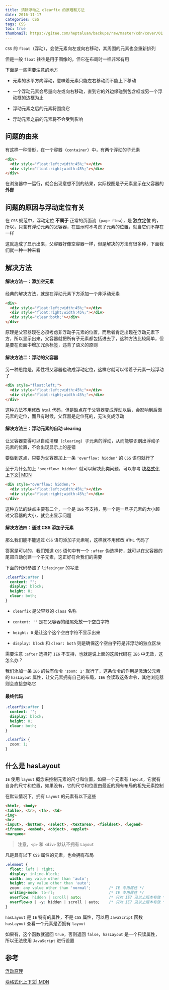 ```yaml
---
title: 清除浮动之 clearfix 的原理和方法
date: 2016-11-17
categories: CSS
tags: CSS
toc: true
thumbnail: https://gitee.com/heptaluan/backups/raw/master/cdn/cover/01.jpg
---
```


`CSS` 的 `float`（浮动），会使元素向左或向右移动，其周围的元素也会重新排列

但是一般 `float` 往往是用于图像的，但它在布局时一样非常有用

<!--more-->

下面是一些需要注意的地方

* 元素的水平方向浮动，意味着元素只能左右移动而不能上下移动

* 一个浮动元素会尽量向左或向右移动，直到它的外边缘碰到包含框或另一个浮动框的边框为止

* 浮动元素之后的元素将围绕它

* 浮动元素之前的元素将不会受到影响


## 问题的由来

有这样一种情形，在一个容器（`container`）中，有两个浮动的子元素

```html
<div>
  <div style="float:left;width:45%;"></div>
  <div style="float:right;width:45%;"></div>
</div>
```

在浏览器中一运行，就会出现意想不到的结果，实际视图是子元素显示在父容器的 **外部**

## 问题的原因与浮动定位有关

在 `CSS` 规范中，浮动定位 **不属于** 正常的页面流（`page flow`），是 **独立定位** 的，所以，只含有浮动元素的父容器，在显示时不考虑子元素的位置，就当它们不存在一样

这就造成了显示出来，父容器好像空容器一样，但是解决的方法有很多种，下面我们就一种一种来看


## 解决方法

#### 解决方法一：添加空元素

经典的解决方法，就是在浮动元素下方添加一个非浮动元素

```html
<div>
  <div style="float:left;width:45%;"></div>
  <div style="float:right;width:45%;"></div>
  <div style="clear:both;"></div>
</div>
```

原理是父容器现在必须考虑非浮动子元素的位置，而后者肯定出现在浮动元素下方，所以显示出来，父容器就把所有子元素都包括进去了，这种方法比较简单，但是要在页面中增加冗余标签，违背了语义的原则

#### 解决方法二：浮动的父容器

另一种思路是，索性将父容器也改成浮动定位，这样它就可以带着子元素一起浮动了

```html
<div style="float:left;">
  <div style="float:left;width:45%;"></div>
  <div style="float:right;width:45%;"></div>
</div>
```

这种方法不用修改 `html` 代码，但是缺点在于父容器变成浮动以后，会影响到后面元素的定位，而且有时候，父容器是定位死的，无法变成浮动

#### 解决方法三：浮动元素的自动 clearing

让父容器变得可以自动清理（`clearing`）子元素的浮动，从而能够识别出浮动子元素的位置，不会出现显示上的差错

要做到这点，只要为父容器加上一条 `'overflow: hidden'` 的 `CSS` 语句就行了

至于为什么加上 `'overflow: hidden'` 就可以解决此类问题，可以参考 [块格式化上下文| MDN](https://developer.mozilla.org/zh-CN/docs/Web/Guide/CSS/Block_formatting_context)

```html
<div style="overflow: hidden;">
  <div style="float:left;width:45%;"></div>
  <div style="float:right;width:45%;"></div>
</div>
```

这种方法的缺点主要有二个，一个是 `IE6` 不支持，另一个是一旦子元素的大小超过父容器的大小，就会出显示问题

#### 解决方法四：通过 CSS 添加子元素

那么我们能不能通过 `CSS` 语句添加子元素呢，这样就不用修改 `HTML` 代码了

答案是可以的，我们知道 `CSS` 语句中有一个 `:after` 伪选择符，就可以在父容器的尾部自动创建一个子元素，这正好符合我们的需要

下面的代码参照了 `lifesinger` 的写法

```css
.clearfix:after {
  content: "";
  display: block;
  height: 0;
  clear: both;
}
```

* `clearfix` 是父容器的 `class` 名称

* `content: ''` 是在父容器的结尾处放一个空白字符

* `height: 0` 是让这个这个空白字符不显示出来

* `display: block` 和 `clear: both` 则是确保这个空白字符是非浮动的独立区块


需要注意 `:after` 选择符 `IE6` 不支持，也就是说上面的这段代码在 `IE6` 中无效，这怎么办？

我们添加一条 `IE6` 的独有命令 `'zoom: 1'` 就行了，这条命令的作用是激活父元素的 `hasLayout` 属性，让父元素拥有自己的布局，`IE6` 会读取这条命令，其他浏览器则会直接忽略它

#### 最终代码

```css
.clearfix:after {
  content: '';
  display: block;
  height: 0;
  clear: both;
}

.clearfix {
  zoom: 1;
}
```

## 什么是 hasLayout

`IE` 使用 `layout` 概念来控制元素的尺寸和位置，如果一个元素有 `layout`，它就有自身的尺寸和位置，如果没有，它的尺寸和位置由最近的拥有布局的祖先元素控制

在默认情况下，拥有 `Layout` 的元素有以下这些

```html
<html>, <body>
<table>, <tr>, <th>, <td>
<img>
<hr>
<input>, <button>, <select>, <textarea>, <fieldset>, <legend>
<iframe>, <embed>, <object>, <applet>
<marquee>
```

> 注意，`<p>` 和 `<div>` 默认不拥有 `Layout`

凡是具有以下 `CSS` 属性的元素，也会拥有布局

```css
.element {
  float: left | right;
  display: inline-block;
  width: any value other than 'auto';
  height: any value other than 'auto';
  zoom: any value other than 'normal';        /* IE 专用属性 */
  writing-mode: tb-rl;                        /* IE 专用属性 */
  overflow: hidden | scroll| auto;            /* 只对 IE7 及以上版本有效 */
  overflow-x | -y: hidden | scroll | auto;    /* 只对 IE7 及以上版本有效 */
}
```

`hasLayout` 是 `IE` 特有的属性，不是 `CSS` 属性，可以用 `JavaScript` 函数 `hasLayout` 查看一个元素是否拥有 `layout`

如果有，这个函数就返回 `true`，否则返回 `false`，`hasLayout` 是一个只读属性，所以无法使用 `JavaScript` 进行设置




## 参考

[浮动原理](http://www.w3cfuns.com/blog-5452328-5400604.html)

[块格式化上下文| MDN](https://developer.mozilla.org/zh-CN/docs/Web/Guide/CSS/Block_formatting_context)